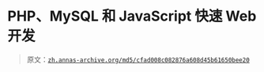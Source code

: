 # PHP、MySQL 和 JavaScript 快速 Web 开发

> 原文：[`zh.annas-archive.org/md5/cfad008c082876a608d45b61650bee20`](https://zh.annas-archive.org/md5/cfad008c082876a608d45b61650bee20)